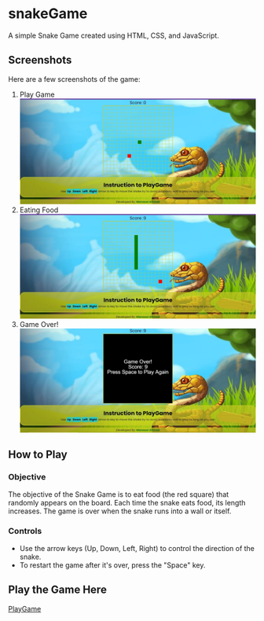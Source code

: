 # snakeGame

A simple Snake Game created using HTML, CSS, and JavaScript.

## Screenshots

Here are a few screenshots of the game:
1. Play Game
![OpeningScreen](demo1-1.jpg)
2. Eating Food
![AfterPlayingScreen](demo2.jpg)
3. Game Over!
![OutScreenResult](demo3.jpg)

## How to Play

### Objective
The objective of the Snake Game is to eat food (the red square) that randomly appears on the board. Each time the snake eats food, its length increases. The game is over when the snake runs into a wall or itself.

### Controls
- Use the arrow keys (Up, Down, Left, Right) to control the direction of the snake.
- To restart the game after it's over, press the "Space" key.

## Play the Game Here

[PlayGame](https://harmonious-piroshki-cb26e2.netlify.app)